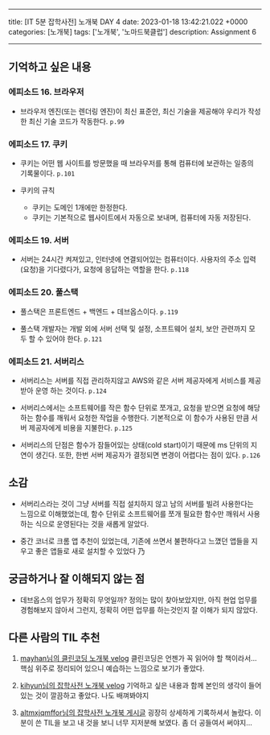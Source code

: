 

---
title: [IT 5분 잡학사전] 노개북 DAY 4
date: 2023-01-18 13:42:21.022 +0000
categories: [노개북]
tags: ['노개북', '노마드북클럽']
description: Assignment 6


---

## 기억하고 싶은 내용

### 에피소드 16. 브라우저

- 브라우저 엔진(또는 렌더링 엔진)이 최신 표준안, 최신 기술을 제공해야 우리가 작성한 최신 기술 코드가 작동한다. `p.99`

### 에피소드 17. 쿠키

- 쿠키는 어떤 웹 사이트를 방문했을 때 브라우저를 통해 컴퓨터에 보관하는 일종의 기록물이다. `p.101`

- 쿠키의 규칙
    - 쿠키는 도메인 1개에만 한정한다.
    - 쿠키는 기본적으로 웹사이트에서 자동으로 보내며, 컴퓨터에 자동 저장된다.

### 에피소드 19. 서버

- 서버는 24시간 켜져있고, 인터넷에 연결되어있는 컴퓨터이다. 사용자의 주소 입력(요청)을 기다렸다가, 요청에 응답하는 역할을 한다. `p.118`

### 에피소드 20. 풀스택

- 풀스택은 프론트엔드 + 백엔드 + 데브옵스이다. `p.119`

- 풀스택 개발자는 개발 외에 서버 선택 및 설정, 소프트웨어 설치, 보안 관련까지 모두 할 수 있어야 한다. `p.121`

### 에피소드 21. 서버리스

- 서버리스는 서버를 직접 관리하지않고 AWS와 같은 서버 제공자에게 서비스를 제공 받아 운영 하는 것이다. `p.124`

- 서버리스에서는 소프트웨어를 작은 함수 단위로 쪼개고, 요청을 받으면 요청에 해당하는 함수를 깨워서 요청한 작업을 수행한다. 기본적으로 이 함수가 사용된 만큼 서버 제공자에게 비용을 지불한다. `p.125`

- 서버리스의 단점은 함수가 잠들어있는 상태(cold start)이기 때문에 ms 단위의 지연이 생긴다. 또한, 한번 서버 제공자가 결정되면 변경이 어렵다는 점이 있다. `p.126`

## 소감

- 서버리스라는 것이 그냥 서버를 직접 설치하지 않고 남의 서버를 빌려 사용한다는 느낌으로 이해했었는데, 함수 단위로 소프트웨어를 쪼개 필요한 함수만 깨워서 사용하는 식으로 운영된다는 것을 새롭게 알았다. 

- 중간 코너로 크롬 앱 추천이 있었는데, 기존에 쓰면서 불편하다고 느꼈던 앱들을 지우고 좋은 앱들로 새로 설치할 수 있었다 乃

## 궁금하거나 잘 이해되지 않는 점

- 데브옵스의 업무가 정확히 무엇일까? 정의는 많이 찾아보았지만, 아직 현업 업무를 경험해보지 않아서 그런지, 정확히 어떤 업무를 하는것인지 잘 이해가 되지 않았다.

## 다른 사람의 TIL 추천

1. [mayhan님의 클린코딩 노개북 velog](https://velog.io/@mayhan/DAY1.-%EB%85%B8%EA%B0%9C%EB%B6%81-%ED%81%B4%EB%A6%B0%EC%BD%94%EB%94%A9-Start)
클린코딩은 언젠가 꼭 읽어야 할 책이라서... 
핵심 위주로 정리되어 있으니 예습하는 느낌으로 보기가 좋았다.


2. [kihyun님의 잡학사전 노개북 velog](https://velog.io/@kihyun/%EB%85%B8%EA%B0%9C%EB%B6%81-IT-5%EB%B6%84-%EC%9E%A1%ED%95%99%EC%82%AC%EC%A0%84-2%EC%9D%BC%EC%B0%A8)
기억하고 싶은 내용과 함께 본인의 생각이 들어있는 것이 깔끔하고 좋았다. 나도 배껴봐야지

3. [altmxjqmffor님의 잡학사전 노개북 게시글](https://nomadcoders.co/community/thread/6542)
굉장히 상세하게 기록하셔서 놀랐다.
이분이 쓴 TIL을 보고 내 것을 보니 너무 지저분해 보였다.
좀 더 공들여서 써야지...



        